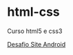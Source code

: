 # html-css
 Curso html5 e css3


<a href= "https://diegocard117.github.io/html-css/exercicios/desafio/" target="_blank"> Desafio Site Android</a> 
